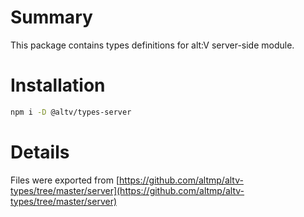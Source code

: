 # Summary
This package contains types definitions for alt:V server-side module.

# Installation

```bash
npm i -D @altv/types-server
```

# Details
Files were exported from [https://github.com/altmp/altv-types/tree/master/server](https://github.com/altmp/altv-types/tree/master/server)
